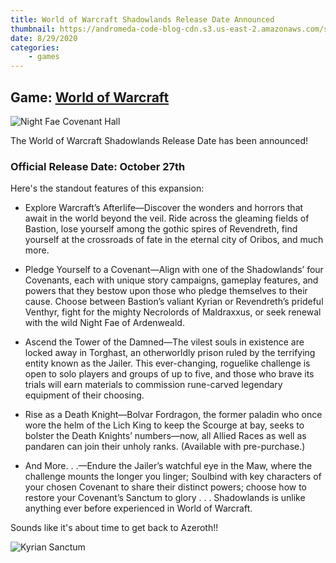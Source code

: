 ```yaml
---
title: World of Warcraft Shadowlands Release Date Announced
thumbnail: https://andromeda-code-blog-cdn.s3.us-east-2.amazonaws.com/shadowlands/WoW_Summit_PressKit_NightFaeCovenantHall_3840x2160.jpg
date: 8/29/2020
categories:
    - games
---
```

## Game: [World of Warcraft](https://worldofwarcraft.com/en-us/)

![Night Fae Covenant Hall](https://andromeda-code-blog-cdn.s3.us-east-2.amazonaws.com/shadowlands/WoW_Summit_PressKit_NightFaeCovenantHall_3840x2160.jpg)

The World of Warcraft Shadowlands Release Date has been announced!

### Official Release Date: October 27th

Here's the standout features of this expansion:

- Explore Warcraft’s Afterlife—Discover the wonders and horrors that await in the world beyond the veil. Ride across the gleaming fields of Bastion, lose yourself among the gothic spires of Revendreth, find yourself at the crossroads of fate in the eternal city of Oribos, and much more.

- Pledge Yourself to a Covenant—Align with one of the Shadowlands’ four Covenants, each with unique story campaigns, gameplay features, and powers that they bestow upon those who pledge themselves to their cause. Choose between Bastion’s valiant Kyrian or Revendreth’s prideful Venthyr, fight for the mighty Necrolords of Maldraxxus, or seek renewal with the wild Night Fae of Ardenweald.

- Ascend the Tower of the Damned—The vilest souls in existence are locked away in Torghast, an otherworldly prison ruled by the terrifying entity known as the Jailer. This ever-changing, roguelike challenge is open to solo players and groups of up to five, and those who brave its trials will earn materials to commission rune-carved legendary equipment of their choosing.

- Rise as a Death Knight—Bolvar Fordragon, the former paladin who once wore the helm of the Lich King to keep the Scourge at bay, seeks to bolster the Death Knights’ numbers—now, all Allied Races as well as pandaren can join their unholy ranks. (Available with pre-purchase.)

- And More. . .—Endure the Jailer’s watchful eye in the Maw, where the challenge mounts the longer you linger; Soulbind with key characters of your chosen Covenant to share their distinct powers; choose how to restore your Covenant’s Sanctum to glory . . . Shadowlands is unlike anything ever before experienced in World of Warcraft.

Sounds like it's about time to get back to Azeroth!!

![Kyrian Sanctum](https://andromeda-code-blog-cdn.s3.us-east-2.amazonaws.com/shadowlands/WoW_Summit_PressKit_KyrianSanctum_3840x2160.jpg)
